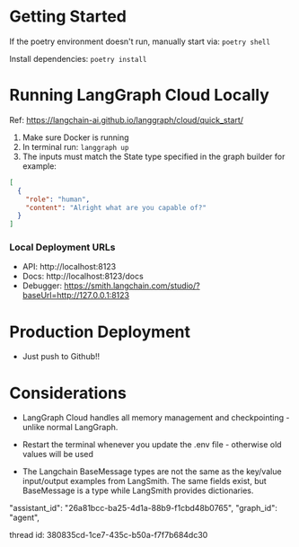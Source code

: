 
# Getting Started 

If the poetry environment doesn't run, manually start via: 
`poetry shell` 

Install dependencies: 
`poetry install`



# Running LangGraph Cloud Locally 

Ref: https://langchain-ai.github.io/langgraph/cloud/quick_start/

1. Make sure Docker is running
2. In terminal run: `langgraph up`
3. The inputs must match the State type specified in the graph builder for example: 

```json 
[
  {
    "role": "human",
    "content": "Alright what are you capable of?"
  }
]
```

### Local Deployment URLs
- API: http://localhost:8123
- Docs: http://localhost:8123/docs
- Debugger: https://smith.langchain.com/studio/?baseUrl=http://127.0.0.1:8123

# Production Deployment
- Just push to Github!! 



# Considerations

- LangGraph Cloud handles all memory management and checkpointing - unlike normal LangGraph.

- Restart the terminal whenever you update the .env file - otherwise old values will be used 

- The Langchain BaseMessage types are not the same as the key/value input/output examples from LangSmith. The same fields exist, but BaseMessage is a type while LangSmith provides dictionaries. 



"assistant_id": "26a81bcc-ba25-4d1a-88b9-f1cbd48b0765",
  "graph_id": "agent",

thread id: 
380835cd-1ce7-435c-b50a-f7f7b684dc30